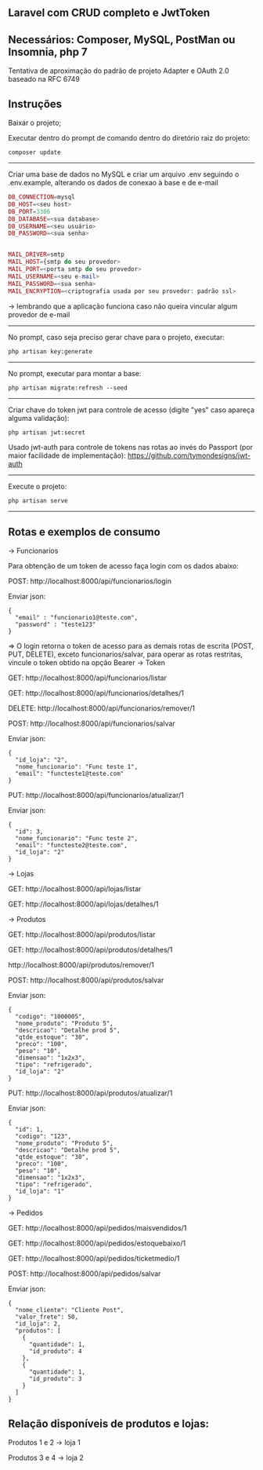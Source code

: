 
## Laravel com CRUD completo e JwtToken

## Necessários: Composer, MySQL, PostMan ou Insomnia, php 7

Tentativa de aproximação do padrão de projeto Adapter e OAuth 2.0 baseado na RFC 6749

## Instruções

Baixar o projeto;

Executar dentro do prompt de comando dentro do diretório raiz do projeto:
```
composer update
```
----- ----- ----- 

Criar uma base de dados no MySQL e criar um arquivo .env seguindo o .env.example, alterando os dados de conexao à base e de e-mail

```php
DB_CONNECTION=mysql
DB_HOST=<seu host>
DB_PORT=3306
DB_DATABASE=<sua database>
DB_USERNAME=<seu usuário>
DB_PASSWORD=<sua senha>


MAIL_DRIVER=smtp
MAIL_HOST={smtp do seu provedor>
MAIL_PORT=<porta smtp do seu provedor>
MAIL_USERNAME=<seu e-mail>
MAIL_PASSWORD=<sua senha>
MAIL_ENCRYPTION=<criptografia usada por seu provedor: padrão ssl>
```
-> lembrando que a aplicação funciona caso não queira vincular algum provedor de e-mail

----- ----- ----- 

No prompt, caso seja preciso gerar chave para o projeto, executar:

```
php artisan key:generate

```
----- ----- ----- 

No prompt, executar para montar a base:

```
php artisan migrate:refresh --seed

```
----- ----- ----- 

Criar chave do token jwt para controle de acesso (digite "yes" caso apareça alguma validação):

```
php artisan jwt:secret

```
Usado jwt-auth para controle de tokens nas rotas ao invés do Passport (por maior facilidade de implementação):
https://github.com/tymondesigns/jwt-auth


----- ----- ----- 

Execute o projeto:

```
php artisan serve

```
----- ----- ----- 
## Rotas e exemplos de consumo

-> Funcionarios

Para obtenção de um token de acesso faça login com os dados abaixo:

POST: http://localhost:8000/api/funcionarios/login

Enviar json:
```
{
  "email" : "funcionario1@teste.com",
  "password" : "teste123"
}
```
=> O login retorna o token de acesso para as demais rotas de escrita (POST, PUT, DELETE), 
exceto funcionarios/salvar, para operar as rotas restritas, vincule o token obtido na opção Bearer -> Token 

GET: http://localhost:8000/api/funcionarios/listar

GET: http://localhost:8000/api/funcionarios/detalhes/1

DELETE: http://localhost:8000/api/funcionarios/remover/1

POST: http://localhost:8000/api/funcionarios/salvar

Enviar json:
```
{
  "id_loja": "2",
  "nome_funcionario": "Func teste 1",
  "email": "functeste1@teste.com"
}
```

PUT: http://localhost:8000/api/funcionarios/atualizar/1

Enviar json:
```
{
  "id": 3,
  "nome_funcionario": "Func teste 2",
  "email": "functeste2@teste.com",
  "id_loja": "2"
}
```


-> Lojas


GET: http://localhost:8000/api/lojas/listar

GET: http://localhost:8000/api/lojas/detalhes/1


-> Produtos


GET: http://localhost:8000/api/produtos/listar

GET: http://localhost:8000/api/produtos/detalhes/1

http://localhost:8000/api/produtos/remover/1

POST: http://localhost:8000/api/produtos/salvar

Enviar json:
```
{
  "codigo": "1000005",
  "nome_produto": "Produto 5",
  "descricao": "Detalhe prod 5",
  "qtde_estoque": "30",
  "preco": "100",
  "peso": "10",
  "dimensao": "1x2x3",
  "tipo": "refrigerado",
  "id_loja": "2"
}
```

PUT: http://localhost:8000/api/produtos/atualizar/1

Enviar json:
```
{
  "id": 1,
  "codigo": "123",
  "nome_produto": "Produto 5",
  "descricao": "Detalhe prod 5",
  "qtde_estoque": "30",
  "preco": "100",
  "peso": "10",
  "dimensao": "1x2x3",
  "tipo": "refrigerado",
  "id_loja": "1"
}
```


-> Pedidos

GET: http://localhost:8000/api/pedidos/maisvendidos/1

GET: http://localhost:8000/api/pedidos/estoquebaixo/1

GET: http://localhost:8000/api/pedidos/ticketmedio/1

POST: http://localhost:8000/api/pedidos/salvar

Enviar json:
```
{
  "nome_cliente": "Cliente Post",
  "valor_frete": 50,
  "id_loja": 2,
  "produtos": [
    {
      "quantidade": 1,
      "id_produto": 4
    },
    {
      "quantidade": 1,
      "id_produto": 3
    }
  ]
}
```

## Relação disponíveis de produtos e lojas:
Produtos 1 e 2 -> loja 1

Produtos 3 e 4 -> loja 2
